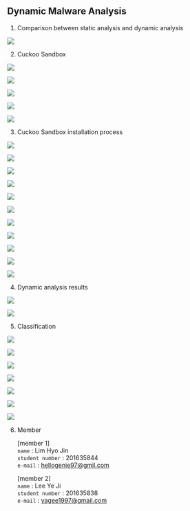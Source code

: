 ## Dynamic Malware Analysis

1. Comparison between static analysis and dynamic analysis

![](./img/slide3.PNG)

2. Cuckoo Sandbox

![](./img/slide4.PNG)

![](./img/slide5.PNG)

![](./img/slide6.PNG)

![](./img/slide7.PNG)

![](./img/slide8.PNG)

3. Cuckoo Sandbox installation process

![](./img/slide9.PNG)

![](./img/slide10.PNG)

![](./img/slide11.PNG)

![](./img/slide12.PNG)

![](./img/slide13.PNG)

![](./img/slide14.PNG)

![](./img/slide15.PNG)

![](./img/slide16.PNG)

![](./img/slide17.PNG)

![](./img/slide18.PNG)

![](./img/slide19.PNG)

4. Dynamic analysis results

![](./img/slide20.PNG)

![](./img/slide21.PNG)

5. Classification

![](./img/slide22.PNG)

![](./img/slide23.PNG)

![](./img/slide24.PNG)

![](./img/slide25.PNG)

![](./img/slide26.PNG)

![](./img/slide27.PNG)

![](./img/slide28.PNG)

6. Member

   [member 1]<br>
   `name` : Lim Hyo Jin <br>
   `student number` : 201635844<br>
   `e-mail` : [hellogenie97@gmil.com](mailto:hellogenie97@gmil.com)<br>

   [member 2]<br>
   `name` : Lee Ye Ji<br>
   `student number` : 201635838<br>
   `e-mail` : [yagee1997@gmail.com](mailto:yagee1997@gmail.com)<br>

